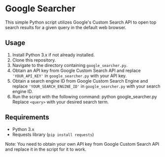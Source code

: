 # Google Searcher

This simple Python script utilizes Google's Custom Search API to open top search results for a given query in the default web browser.

## Usage

1. Install Python 3.x if not already installed.
2. Clone this repository.
3. Navigate to the directory containing `google_searcher.py`.
4. Obtain an API key from Google Custom Search API and replace `'YOUR_API_KEY'` in `google_searcher.py` with your API key.
5. Obtain a search engine ID from Google Custom Search Engine and replace `'YOUR_SEARCH_ENGINE_ID'` in `google_searcher.py` with your search engine ID.
6. Run the script with the following command: python google_searcher.py <query> Replace `<query>` with your desired search term.

## Requirements

- Python 3.x
- Requests library (`pip install requests`)

Note: You need to obtain your own API key from Google Custom Search API and replace it in the script for it to work.

